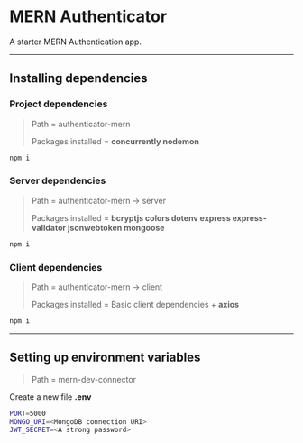 # MERN Authenticator

A starter MERN Authentication app.

---

## Installing dependencies

### Project dependencies

> Path = authenticator-mern
>
> Packages installed = **concurrently nodemon**

```bash
npm i
```

### Server dependencies

> Path = authenticator-mern -> server
>
> Packages installed = **bcryptjs colors dotenv express express-validator jsonwebtoken mongoose**

```bash
npm i
```

### Client dependencies

> Path = authenticator-mern -> client
>
> Packages installed = Basic client dependencies + **axios**

```bash
npm i
```

---

## Setting up environment variables

> Path = mern-dev-connector

Create a new file **.env**

```bash
PORT=5000
MONGO_URI=<MongoDB connection URI>
JWT_SECRET=<A strong password>
```
